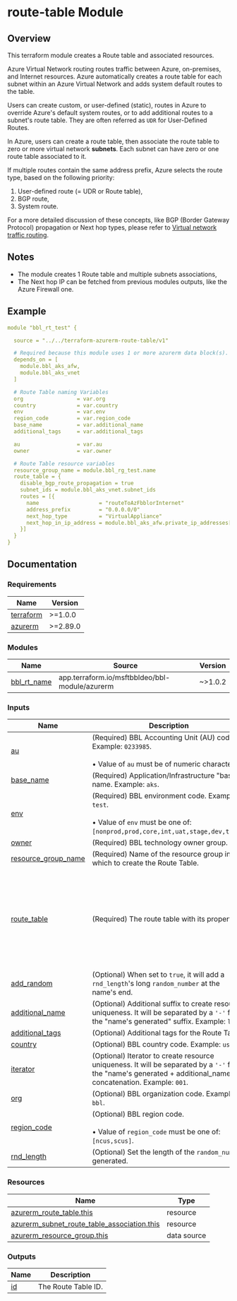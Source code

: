 <!-- BEGIN_TF_DOCS -->
# route-table Module

## Overview

This terraform module creates a Route table and associated resources.

Azure Virtual Network routing routes traffic between Azure, on-premises, and Internet resources. Azure automatically creates a route table for each subnet within an Azure Virtual Network and adds system default routes to the table.

Users can create custom, or user-defined (static), routes in Azure to override Azure's default system routes, or to add additional routes to a subnet's route table. They are often referred as `UDR` for User-Defined Routes.

In Azure, users can create a route table, then associate the route table to zero or more virtual network **subnets**. Each subnet can have zero or one route table associated to it.

If multiple routes contain the same address prefix, Azure selects the route type, based on the following priority:

1. User-defined route (= UDR or Route table),
2. BGP route,
3. System route.

For a more detailed discussion of these concepts, like BGP (Border Gateway Protocol) propagation or Next hop types, please refer to [Virtual network traffic routing](https://docs.microsoft.com/en-us/azure/virtual-network/virtual-networks-udr-overview).

## Notes

- The module creates 1 Route table and multiple subnets associations,
- The Next hop IP can be fetched from previous modules outputs, like the Azure Firewall one.

## Example

```yaml
module "bbl_rt_test" {

  source = "../../terraform-azurerm-route-table/v1"

  # Required because this module uses 1 or more azurerm data block(s).
  depends_on = [
    module.bbl_aks_afw,
    module.bbl_aks_vnet
  ]

  # Route Table naming Variables
  org                 = var.org
  country             = var.country
  env                 = var.env
  region_code         = var.region_code
  base_name           = var.additional_name
  additional_tags     = var.additional_tags

  au                  = var.au
  owner               = var.owner

  # Route Table resource variables
  resource_group_name = module.bbl_rg_test.name
  route_table = {
    disable_bgp_route_propagation = true
    subnet_ids = module.bbl_aks_vnet.subnet_ids
    routes = [{
      name                   = "routeToAzFbblorInternet"
      address_prefix         = "0.0.0.0/0"
      next_hop_type          = "VirtualAppliance"
      next_hop_in_ip_address = module.bbl_aks_afw.private_ip_addresses[0]
    }]
  }
}
```

## Documentation
<!-- markdownlint-disable MD033 -->

### Requirements

| Name | Version |
|------|---------|
| <a name="requirement_terraform"></a> [terraform](#requirement\_terraform) | >=1.0.0 |
| <a name="requirement_azurerm"></a> [azurerm](#requirement\_azurerm) | >=2.89.0 |

### Modules

| Name | Source | Version |
|------|--------|---------|
| <a name="module_bbl_rt_name"></a> [bbl\_rt\_name](#module\_bbl\_rt\_name) | app.terraform.io/msftbbldeo/bbl-module/azurerm | ~>1.0.2 |

### Inputs

| Name | Description | Type | Default | Required |
|------|-------------|------|---------|:--------:|
| <a name="input_au"></a> [au](#input\_au) | (Required) BBL Accounting Unit (AU) code. Example: `0233985`. <br></br>&#8226; Value of `au` must be of numeric characters. | `string` | n/a | yes |
| <a name="input_base_name"></a> [base\_name](#input\_base\_name) | (Required) Application/Infrastructure "base" name. Example: `aks`. | `string` | n/a | yes |
| <a name="input_env"></a> [env](#input\_env) | (Required) BBL environment code. Example: `test`. <br></br>&#8226; Value of `env` must be one of: `[nonprod,prod,core,int,uat,stage,dev,test]`. | `string` | n/a | yes |
| <a name="input_owner"></a> [owner](#input\_owner) | (Required) BBL technology owner group. | `string` | n/a | yes |
| <a name="input_resource_group_name"></a> [resource\_group\_name](#input\_resource\_group\_name) | (Required) Name of the resource group in which to create the Route Table. | `string` | n/a | yes |
| <a name="input_route_table"></a> [route\_table](#input\_route\_table) | (Required) The route table with its properties. | <pre>object({<br>    disable_bgp_route_propagation = bool<br>    subnet_ids                    = list(string)<br>    routes = list(object({<br>      name                   = string<br>      address_prefix         = string<br>      next_hop_type          = string<br>      next_hop_in_ip_address = string<br>    }))<br>  })</pre> | n/a | yes |
| <a name="input_add_random"></a> [add\_random](#input\_add\_random) | (Optional) When set to `true`, it will add a `rnd_length`'s long `random_number` at the name's end. | `bool` | `false` | no |
| <a name="input_additional_name"></a> [additional\_name](#input\_additional\_name) | (Optional) Additional suffix to create resource uniqueness. It will be separated by a `'-'` from the "name's generated" suffix. Example: `lan1`. | `string` | `null` | no |
| <a name="input_additional_tags"></a> [additional\_tags](#input\_additional\_tags) | (Optional) Additional tags for the Route Table. | `map(string)` | `null` | no |
| <a name="input_country"></a> [country](#input\_country) | (Optional) BBL country code. Example: `us`. | `string` | `"us"` | no |
| <a name="input_iterator"></a> [iterator](#input\_iterator) | (Optional) Iterator to create resource uniqueness. It will be separated by a `'-'` from the "name's generated + additional\_name" concatenation. Example: `001`. | `string` | `null` | no |
| <a name="input_org"></a> [org](#input\_org) | (Optional) BBL organization code. Example: `bbl`. | `string` | `"bbl"` | no |
| <a name="input_region_code"></a> [region\_code](#input\_region\_code) | (Optional) BBL region code.<br></br>&#8226; Value of `region_code` must be one of: `[ncus,scus]`. | `string` | `"ncus"` | no |
| <a name="input_rnd_length"></a> [rnd\_length](#input\_rnd\_length) | (Optional) Set the length of the `random_number` generated. | `number` | `3` | no |

### Resources

| Name | Type |
|------|------|
| [azurerm_route_table.this](https://registry.terraform.io/providers/hashicorp/azurerm/latest/docs/resources/route_table) | resource |
| [azurerm_subnet_route_table_association.this](https://registry.terraform.io/providers/hashicorp/azurerm/latest/docs/resources/subnet_route_table_association) | resource |
| [azurerm_resource_group.this](https://registry.terraform.io/providers/hashicorp/azurerm/latest/docs/data-sources/resource_group) | data source |

### Outputs

| Name | Description |
|------|-------------|
| <a name="output_id"></a> [id](#output\_id) | The Route Table ID. |

<!-- END_TF_DOCS -->